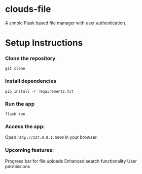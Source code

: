 # clouds-file

A simple Flask based file manager with user authentication.

# Setup Instructions
### Clone the repository
```git clone```
### Install dependencies

```pip install -r requirements.txt```

### Run the app
```flask run```

### Access the app:
Open `http://127.0.0.1:5000` in your browser.

### Upcoming features:

Progress bar for file uploads
Enhanced search functionality
User permissions
